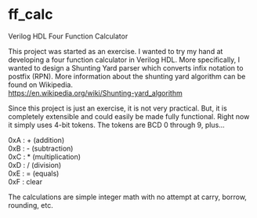 # ff_calc
Verilog HDL Four Function Calculator

This project was started as an exercise. I wanted to try my hand at developing a four function calculator in Verilog HDL. More specifically, I wanted to design a Shunting Yard parser which converts infix notation to postfix (RPN). More information about the shunting yard algorithm can be found on Wikipedia.<br>
https://en.wikipedia.org/wiki/Shunting-yard_algorithm

Since this project is just an exercise, it is not very practical. But, it is completely extensible and could easily be made fully functional.  Right now it simply uses 4-bit tokens.  The tokens are BCD 0 through 9, plus...

0xA : + (addition)<br>
0xB : - (subtraction)<br>
0xC : * (multiplication)<br>
0xD : / (division)<br>
0xE : = (equals)<br>
0xF : clear<br>

The calculations are simple integer math with no attempt at carry, borrow, rounding, etc.
